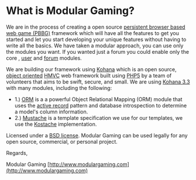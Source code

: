 # What is Modular Gaming?

We are in the process of creating a open source [persistent browser based web game (PBBG)](http://www.pbbg.org) framework which will have
 all the features to get you started and let you start developing your unique features without having to write all the basics.
 We have taken a modular approach, you can use only the modules you want. If you wanted just a forum you could enable only
 the core , [user](../user)
 and [forum](../forum) modules.

We are building our framework using [Kohana](http://www.kohanaframework.org) which is an open source, 
[object oriented](http://php.net/manual/en/language.oop5.php) 
[H](http://en.wikipedia.org/wiki/Hierarchical_model%E2%80%93view%E2%80%93controller)[MVC](http://en.wikipedia.org/wiki/Model%E2%80%93view%E2%80%93controller)
 web framework built using [PHP5](http://php.net/manual/en/intro-whatis.php) by a team of volunteers that aims to be 
swift, secure, and small. We are using [Kohana 3.3](../kohana/) with many modules, including the following:

* 1.) [ORM](../orm) is a a powerful Object Relational Mapping (ORM) module that uses the [active record](http://en.wikipedia.org/wiki/Active_record_pattern)
 pattern and database introspection to determine a model's column information.
* 2.) [Mustache](https://github.com/bobthecow/mustache.php)
 is a template specification we use for our templates, we use the [Kostache](https://github.com/zombor/KOstache) implementation.

Licensed under a [BSD license](http://www.modulargaming.com/license). Modular Gaming can be used legally for any open source, commercial, or personal project.

Regards,

Modular Gaming
[http://www.modulargaming.com](http://www.modulargaming.com)

